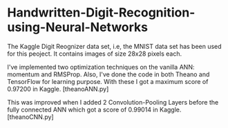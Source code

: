 # Handwritten-Digit-Recognition-using-Neural-Networks

The Kaggle Digit Reognizer data set, i.e, the MNIST data set has been used for this peoject. It contains images of size 28x28 pixels each.

I've implemented two optimization techniques on the vanilla ANN: momentum and RMSProp. Also, I've done the code in both Theano and TensorFlow for learning purpose. With these I got a maximum score of 0.97200 in Kaggle. [theanoANN.py]

This was improved when I added 2 Convolution-Pooling Layers before the fully connected ANN which got a score of 0.99014 in Kaggle. [theanoCNN.py]
